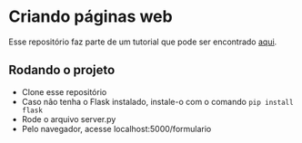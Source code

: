 # Criando páginas web
Esse repositório faz parte de um tutorial que pode ser encontrado [aqui](https://www.notion.so/Servindo-p-ginas-web-com-o-flask-941af6ba6ca14458b6e15b67bbc9401d).

## Rodando o projeto
* Clone esse repositório
* Caso não tenha o Flask instalado, instale-o com o comando `pip install flask`
* Rode o arquivo server.py
* Pelo navegador, acesse localhost:5000/formulario